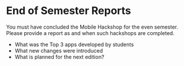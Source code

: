 # End of Semester Reports 

You must have concluded the Mobile Hackshop for the even semester. 
Please provide a report as and when such hackshops are completed. 

  - What was the Top 3 apps developed by students
  - What new changes were introduced 
  - What is planned for the next edition?
